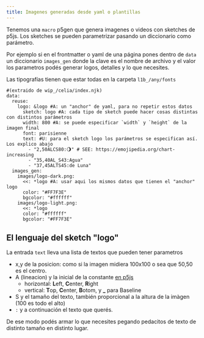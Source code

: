 ```yaml
---
title: Imagenes generadas desde yaml o plantillas
---
```


Tenemos una `macro` p5gen que genera imagenes o videos con sketches de p5js.
Los sketches se pueden parametrizar pasando un diccionario como parámetro.

Por ejemplo si en el frontmatter o yaml de una página pones dentro de `data` un diccionario `images_gen` donde la clave es el nombre de archivo y el valor los parametros podés generar logos, detalles y lo que necesites.

Las tipografías tienen que estar todas en la carpeta `l1b_/any/fonts`

~~~ 
#(extraido de wip_/celia/index.njk)
data:
  reuse:
    logo: &logo #A: un "anchor" de yaml, para no repetir estos datos
      sketch: logo #A: cada tipo de sketch puede hacer cosas distintas con distintos parámetros
      width: 800 #A: se puede especificar `width` y `height` de la imagen final
      font: parisienne
      text: #U: para el sketch logo los parámetros se especifican así. Los explico abajo
        - "2,50ALCS80:🌖" # SEE: https://emojipedia.org/chart-increasing 
        - "35,40AL_S43:Agua"
        - "37,45ALTS45:de Luna" 
  images_gen:
    images/logo-dark.png:
      <<: *logo #A: usar aqui los mismos datos que tienen el "anchor" logo
      color: "#FF7F3E"
      bgcolor: "#ffffff"
    images/logo-light.png:
      <<: *logo
      color: "#ffffff"
      bgcolor: "#FF7F3E"
~~~

##  El lenguaje del sketch "logo"

La entrada `text` lleva una lista de textos que pueden tener parametros
* x,y de la posicion: como si la imagen midiera 100x100 o sea que 50,50 es el centro.
* A (lineacion) y la inicial de la constante [en p5js](https://p5js.org/reference/p5/textAlign/)
   * horizontal: **L**eft, **C**enter, **R**ight
   * vertical: **T**op, **C**enter, **B**otom, y **_** para Baseline
* S y el tamaño del texto, también proporcional a la altura de la imàgen (100 es todo el alto)
* `:` y a continuación el texto que querés.

De ese modo podés armar lo que necesites pegando pedacitos de texto de distinto tamaño en distinto lugar.

